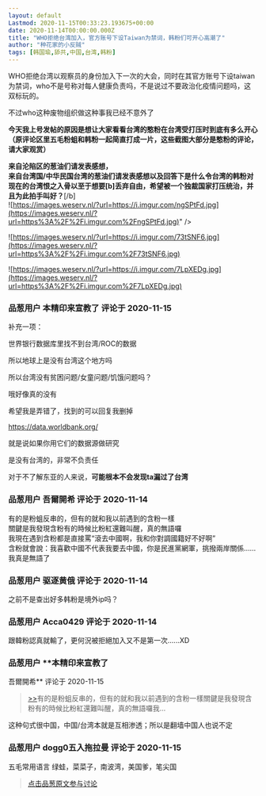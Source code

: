 ```yaml
---
layout: default
Lastmod: 2020-11-15T00:33:23.193675+00:00
date: 2020-11-14T00:00:00.000Z
title: "WHO拒绝台湾加入，官方账号下设Taiwan为禁词，韩粉们可开心高潮了"
author: "种花家的小反贼"
tags: [韩国瑜,舔共,中国,台湾,韩粉]
---
```


WHO拒绝台湾以观察员的身份加入下一次的大会，同时在其官方账号下设taiwan为禁词，who不是号称对每人健康负责吗，不是说过不要政治化疫情问题吗，这双标玩的。  
  
不过who这种废物组织做这种事我已经不意外了  
  
**今天我上号发帖的原因是想让大家看看台湾的憨粉在台湾受打压时到底有多么开心**  
**（原评论区里五毛粉蛆和韩粉一起简直打成一片，这些截图大部分是憨粉的评论，请大家观赏）**  
  
**来自沦陷区的葱油们请发表感想，**  
**来自台湾国/中华民国台湾的葱油们请发表感想以及回答下是什么令台湾的韩粉对现在的台湾恨之入骨以至于想要\[b\]丢弃自由，希望被一个独裁国家打压统治，并且为此拍手叫好？**\[/b\]  
![https://images.weserv.nl/?url=https://i.imgur.com/ngSPtFd.jpg](https://images.weserv.nl/?url=https%3A%2F%2Fi.imgur.com%2FngSPtFd.jpg)" />  
  
  
![https://images.weserv.nl/?url=https://i.imgur.com/73tSNF6.jpg](https://images.weserv.nl/?url=https%3A%2F%2Fi.imgur.com%2F73tSNF6.jpg)  
  
  
![https://images.weserv.nl/?url=https://i.imgur.com/7LpXEDg.jpg](https://images.weserv.nl/?url=https%3A%2F%2Fi.imgur.com%2F7LpXEDg.jpg)

            
### 品葱用户 **本精印来宣教了** 评论于 2020-11-15
        
补充一项：  
  
世界银行数据库里找不到台湾/ROC的数据  
  
所以地球上是没有台湾这个地方吗  
  
所以台湾没有贫困问题/女童问题/饥饿问题吗？  
  
哦好像真的没有  
  
希望我是弄错了，找到的可以回复我删掉  
  
https://data.worldbank.org/  
  
就是说如果你用它们的数据源做研究  
  
是没有台湾的，非常不负责任  
  
对于不了解东亚的人来说，**可能根本不会发现ta漏过了台湾**
        


            
### 品葱用户 **吾爾開希** 评论于 2020-11-14
        
有的是粉蛆反串的，但有的就和我以前遇到的含粉一樣  
關鍵是我發現含粉有的時候比粉紅還難叫醒，真的無語囉  
我現在遇到含粉都是直接罵“滾去中國啊，我和你對調國籍好不好啊”  
含粉就會說：我喜歡中國不代表我要去中國，你是民進黨網軍，挑撥兩岸關係……  
我真是無語了
        


            
### 品葱用户 **驱逐黄俄** 评论于 2020-11-14
        
之前不是查出好多韩粉是境外ip吗？
        


            
### 品葱用户 **Acca0429** 评论于 2020-11-14
        
跟韓粉認真就輸了，更何況被拒絕加入又不是第一次......XD
        


            
### 品葱用户 **本精印来宣教了 
吾爾開希** 评论于 2020-11-15
        
> [\>>]( "/article/item_id-544726#")有的是粉蛆反串的，但有的就和我以前遇到的含粉一樣關鍵是我發現含粉有的時候比粉紅還難叫醒，真的無語囉我...

  
  
这种句式很中国，中国/台湾本就是互相渗透；所以是翻墙中国人也说不定
        


            
### 品葱用户 **dogg0五入拖拉曼** 评论于 2020-11-15
        
五毛常用语言 绿蛙，菜菜子，南波湾，美国爹，笔尖国
        






> [点击品葱原文参与讨论](https://pincong.rocks/article/26344)

